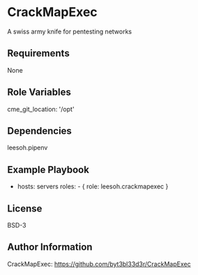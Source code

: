 CrackMapExec
=========

A swiss army knife for pentesting networks

Requirements
------------

None

Role Variables
--------------

cme_git_location: '/opt'

Dependencies
------------

leesoh.pipenv

Example Playbook
----------------

- hosts: servers
  roles:
      - { role: leesoh.crackmapexec }

License
-------

BSD-3

Author Information
------------------

CrackMapExec: https://github.com/byt3bl33d3r/CrackMapExec

